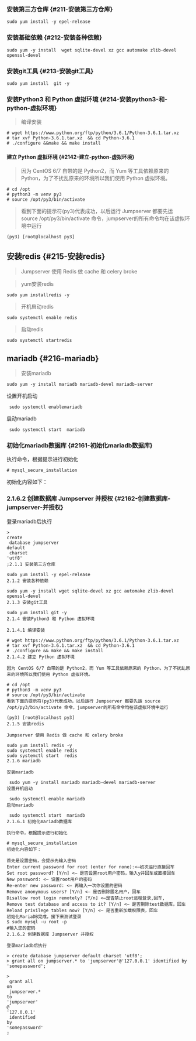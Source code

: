 ### 安装第三方仓库 {#211-安装第三方仓库}

```
sudo yum install -y epel-release
```

### 安装基础依赖 {#212-安装各种依赖}

```
sudo yum -y install  wget sqlite-devel xz gcc automake zlib-devel openssl-devel
```

### 安装git工具 {#213-安装git工具}

```
sudo yum install  git -y
```

### 安装Python3 和 Python 虚拟环境 {#214-安装python3-和-python-虚拟环境}

> 编译安装

```
# wget https://www.python.org/ftp/python/3.6.1/Python-3.6.1.tar.xz
# tar xvf Python-3.6.1.tar.xz  && cd Python-3.6.1
# ./configure &&make && make install
```

#### 建立 Python 虚拟环境 {#2142-建立-python-虚拟环境}

> 因为 CentOS 6/7 自带的是 Python2，而 Yum 等工具依赖原来的 Python，为了不扰乱原来的环境所以我们使用 Python 虚拟环境。

```
# cd /opt
# python3 -m venv py3
# source /opt/py3/bin/activate
```

> 看到下面的提示符\(py3\)代表成功，以后运行 Jumpserver 都要先运 source /opt/py3/bin/activate 命令，jumpserver的所有命令均在该虚拟环境中运行

```
(py3) [root@localhost py3]
```

## 安装redis {#215-安装redis}

> Jumpserver 使用 Redis 做 cache 和 celery broke

> yum安装redis

```
sudo yum installredis -y
```

> 开机启动redis

```
sudo systemctl enable redis
```

> 启动redis

```
sudo systemctl startredis
```

## mariadb {#216-mariadb}

> 安装mariadb

```
sudo yum -y install mariadb mariadb-devel mariadb-server
```

设置开机启动

```
 sudo systemctl enablemariadb
```

启动mariadb

```
 sudo systemctl start  mariadb
```

### 初始化mariadb数据库 {#2161-初始化mariadb数据库}

执行命令，根据提示进行初始化

```
# mysql_secure_installation
```

初始化内容如下：

### 2.1.6.2 创建数据库 Jumpserver 并授权 {#2162-创建数据库-jumpserver-并授权}

登录mariadb后执行

```
>
create
 database jumpserver 
default
 charset 
'utf8'
;2.1.1 安装第三方仓库

sudo yum install -y epel-release 
2.1.2 安装各种依赖

sudo yum -y install wget sqlite-devel xz gcc automake zlib-devel openssl-devel 
2.1.3 安装git工具

sudo yum install git -y
2.1.4 安装Python3 和 Python 虚拟环境

2.1.4.1 编译安装

# wget https://www.python.org/ftp/python/3.6.1/Python-3.6.1.tar.xz
# tar xvf Python-3.6.1.tar.xz  && cd Python-3.6.1
# ./configure && make && make install
2.1.4.2 建立 Python 虚拟环境

因为 CentOS 6/7 自带的是 Python2，而 Yum 等工具依赖原来的 Python，为了不扰乱原来的环境所以我们使用 Python 虚拟环境。

# cd /opt
# python3 -m venv py3
# source /opt/py3/bin/activate
看到下面的提示符(py3)代表成功，以后运行 Jumpserver 都要先运 source /opt/py3/bin/activate 命令，jumpserver的所有命令均在该虚拟环境中运行

(py3) [root@localhost py3]
2.1.5 安装redis

Jumpserver 使用 Redis 做 cache 和 celery broke

sudo yum install redis -y
sudo systemctl enable redis
sudo systemctl start  redis
2.1.6 mariadb

安装mariadb

 sudo yum -y install mariadb mariadb-devel mariadb-server
设置开机启动

 sudo systemctl enable mariadb
启动mariadb

 sudo systemctl start  mariadb
2.1.6.1 初始化mariadb数据库

执行命令，根据提示进行初始化

# mysql_secure_installation
初始化内容如下：

首先是设置密码，会提示先输入密码
Enter current password for root (enter for none):<–初次运行直接回车
Set root password? [Y/n] <– 是否设置root用户密码，输入y并回车或直接回车
New password: <– 设置root用户的密码
Re-enter new password: <– 再输入一次你设置的密码
Remove anonymous users? [Y/n] <– 是否删除匿名用户，回车
Disallow root login remotely? [Y/n] <–是否禁止root远程登录,回车,
Remove test database and access to it? [Y/n] <– 是否删除test数据库，回车
Reload privilege tables now? [Y/n] <– 是否重新加载权限表，回车
初始化MariaDB完成，接下来测试登录
$ sudo mysql -u root -p
#输入您的密码
2.1.6.2 创建数据库 Jumpserver 并授权

登录mariadb后执行

> create database jumpserver default charset 'utf8';
> grant all on jumpserver.* to 'jumpserver'@'127.0.0.1' identified by 'somepassword';

>
 grant all 
on
 jumpserver.* 
to
'jumpserver'
@
'127.0.0.1'
 identified 
by
'somepassword'
;
```



